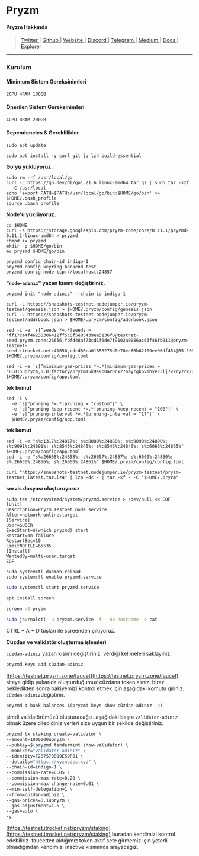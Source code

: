 # Pryzm

#### Pryzm Hakkında

> [Twitter ](https://twitter.com/pryzm\_zone)| [Github ](https://github.com/pryzm-finance)| [Website ](https://pryzm.zone/)| [Discord ](https://discord.gg/pryzm-869587037286715422)| [Telegram ](https://t.me/+uB3fAFC56KIzZDVk)| [Medium ](https://pryzm.medium.com/)| [Docs ](https://docs.pryzm.zone/)| [Explorer](https://testnet.itrocket.net/pryzm)

***

### Kurulum

#### Minimum Sistem Gereksinimleri

```
2CPU 4RAM 100GB
```

#### Önerilen Sistem Gereksinimleri

```
4CPU 8RAM 200GB
```

#### Dependencies & Gereklilikler

```
sudo apt update
```

```
sudo apt install -y curl git jq lz4 build-essential
```

**Go'yu yüklüyoruz.**

```
sudo rm -rf /usr/local/go
curl -L https://go.dev/dl/go1.21.6.linux-amd64.tar.gz | sudo tar -xzf - -C /usr/local
echo 'export PATH=$PATH:/usr/local/go/bin:$HOME/go/bin' >> $HOME/.bash_profile
source .bash_profile
```

**Node'u yüklüyoruz.**

```
cd $HOME
curl -s https://storage.googleapis.com/pryzm-zone/core/0.11.1/pryzmd-0.11.1-linux-amd64 > pryzmd
chmod +x pryzmd
mkdir -p $HOME/go/bin
mv pryzmd $HOME/go/bin
```

```
pryzmd config chain-id indigo-1
pryzmd config keyring-backend test
pryzmd config node tcp://localhost:24857
```

**"`node-adınız`" yazan kısımı değiştiriniz.**

```
pryzmd init "node-adınız" --chain-id indigo-1
```

```
curl -L https://snapshots-testnet.nodejumper.io/pryzm-testnet/genesis.json > $HOME/.pryzm/config/genesis.json
curl -L https://snapshots-testnet.nodejumper.io/pryzm-testnet/addrbook.json > $HOME/.pryzm/config/addrbook.json
```

```
sed -i -e 's|^seeds *=.*|seeds = "ff17ca4f46230306412ff5c0f5e85439ee5136f0@testnet-seed.pryzm.zone:26656,fbfd48af73cd1f6de7f9102a0086ac63f46fb911@pryzm-testnet-seed.itrocket.net:41656,cdcd86ca01858275d0e78ee66b82109ee06df454@65.108.72.253:40656,cddf23604f62d0b7a6b0bb19418a9e8625d04f2a@207.244.246.204:41656"|' $HOME/.pryzm/config/config.toml
```

```
sed -i -e 's|^minimum-gas-prices *=.*|minimum-gas-prices = "0.015upryzm,0.01factory/pryzm15k9s9p0ar0cx27nayrgk6vmhyec3lj7vkry7rx/uusdsim,0.001ibc/27394FB092D2ECCD56123C74F36E4C1F926001CEADA9CA97EA622B25F41E5EB2,0.001ibc/265435C653FE85CD659E88CD51D4A735BDD4D3804871400378A488C71D68C72B,0.001ibc/92E0120F15D037353CFB73C14651FC8930ADC05B93100FD7754D3A689E53B333,0.001ibc/1704820C9E1F4A9925E0F23D3B92ED0E53DEE28726257E39FABD444BFC6B6AE3"|' $HOME/.pryzm/config/app.toml
```

**tek komut**

```
sed -i \
  -e 's|^pruning *=.*|pruning = "custom"|' \
  -e 's|^pruning-keep-recent *=.*|pruning-keep-recent = "100"|' \
  -e 's|^pruning-interval *=.*|pruning-interval = "17"|' \
  $HOME/.pryzm/config/app.toml
```

**tek komut**

```
sed -i -e "s%:1317%:24817%; s%:8080%:24880%; s%:9090%:24890%; s%:9091%:24891%; s%:8545%:24845%; s%:8546%:24846%; s%:6065%:24865%" $HOME/.pryzm/config/app.toml
sed -i -e "s%:26658%:24858%; s%:26657%:24857%; s%:6060%:24860%; s%:26656%:24856%; s%:26660%:24861%" $HOME/.pryzm/config/config.toml
```

```
curl "https://snapshots-testnet.nodejumper.io/pryzm-testnet/pryzm-testnet_latest.tar.lz4" | lz4 -dc - | tar -xf - -C "$HOME/.pryzm"
```

**servis dosyası oluşturuyoruz**

```
sudo tee /etc/systemd/system/pryzmd.service > /dev/null << EOF
[Unit]
Description=Pryzm Testnet node service
After=network-online.target
[Service]
User=$USER
ExecStart=$(which pryzmd) start
Restart=on-failure
RestartSec=10
LimitNOFILE=65535
[Install]
WantedBy=multi-user.target
EOF
```

```
sudo systemctl daemon-reload
sudo systemctl enable pryzmd.service
```

```bash
sudo systemctl start pryzmd.service
```

```bash
apt install screen
```

```bash
screen -S pryzm
```

```bash
sudo journalctl -u pryzmd.service -f --no-hostname -o cat
```

CTRL + A + D tuşları ile screenden çıkıyoruz.

**Cüzdan ve validatör oluşturma işlemleri**

`cüzdan-adınız` yazan kısımı değiştiriniz. verdiği kelimeleri saklayınız.

```bash
pryzmd keys add cüzdan-adınız
```

[https://testnet.pryzm.zone/faucet](https://testnet.pryzm.zone/faucet) siteye gidip yukarıda oluşturduğumuz cüzdana token alınız. biraz bekledikten sonra bakiyemizi kontrol etmek için aşağıdaki komutu giriniz. `cüzdan-adınız`değiştirin.

```bash
pryzmd q bank balances $(pryzmd keys show cüzdan-adınız -a)
```

şimdi validatörümüzü oluşturacağız. aşağıdaki başta `validator-adınız` olmak üzere dilediğiniz yerleri size uygun bir şekilde değiştiriniz.

```bash
pryzmd tx staking create-validator \
--amount=1000000upryzm \
--pubkey=$(pryzmd tendermint show-validator) \
--moniker="validator-adınız" \
--identity=F287570B99E59F81 \
--details="https://xyznodes.xyz" \
--chain-id=indigo-1 \
--commission-rate=0.05 \
--commission-max-rate=0.20 \
--commission-max-change-rate=0.01 \
--min-self-delegation=1 \
--from=cüzdan-adınız \
--gas-prices=0.1upryzm \
--gas-adjustment=1.5 \
--gas=auto \
-y
```

[https://testnet.itrocket.net/pryzm/staking](https://testnet.itrocket.net/pryzm/staking) buradan kendimizi kontrol edebiliriz. faucetten aldığımız token aktif sete girmemiz için yeterli olmadığından kendimizi inactive kısımında arayacağız.
